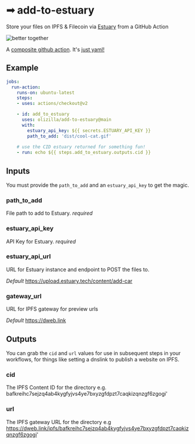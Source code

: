 # ➟ add-to-estuary

Store your files on IPFS & Filecoin via [Estuary](https://estuary.tech/) from a GitHub Action

![better together](https://bafkreideca5qwa3yrregubuesznsudwndszkdze2dmn7rg2k4ma3uldpyi.ipfs.w3s.link/)

A [composite github action][1]. It's [just yaml!](./action.yml)

## Example

```yml
jobs:
  run-action:
    runs-on: ubuntu-latest
    steps:
    - uses: actions/checkout@v2

    - id: add_to_estuary
      uses: olizilla/add-to-estuary@main
      with:
        estuary_api_key: ${{ secrets.ESTUARY_API_KEY }}
        path_to_add: 'dist/cool-cat.gif'
    
    # use the CID estuary returned for something fun!
    - run: echo ${{ steps.add_to_estuary.outputs.cid }}
```

## Inputs
You must provide the `path_to_add` and an `estuary_api_key` to get the magic.

### path_to_add
File path to add to Estuary. _required_

### estuary_api_key
API Key for Estuary. _required_

### estuary_api_url
URL for Estuary instance and endpoint to POST the files to. 

_Default_ https://upload.estuary.tech/content/add-car

### gateway_url
URL for IPFS gateway for preview urls

_Default_ https://dweb.link


## Outputs
You can grab the `cid` and `url` values for use in subsequent steps in your workflows, for things like setting a dnslink to publish a website on IPFS.

### cid
The IPFS Content ID for the directory e.g. bafkreihc7sejzq4ab4kygfyjvs4ye7bxyzgfdpzt7caqkizqnzgf6zgogi'

### url
The IPFS gateway URL for the directory e.g https://dweb.link/ipfs/bafkreihc7sejzq4ab4kygfyjvs4ye7bxyzgfdpzt7caqkizqnzgf6zgogi'


[1]: https://docs.github.com/en/actions/creating-actions/creating-a-composite-action
